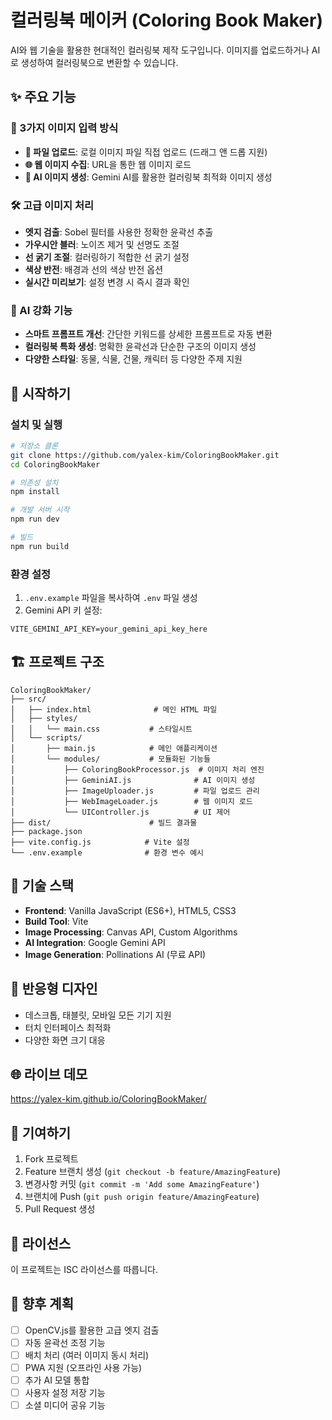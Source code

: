 # 컬러링북 메이커 (Coloring Book Maker)

AI와 웹 기술을 활용한 현대적인 컬러링북 제작 도구입니다. 이미지를 업로드하거나 AI로 생성하여 컬러링북으로 변환할 수 있습니다.

## ✨ 주요 기능

### 🎨 3가지 이미지 입력 방식
- **📁 파일 업로드**: 로컬 이미지 파일 직접 업로드 (드래그 앤 드롭 지원)
- **🌐 웹 이미지 수집**: URL을 통한 웹 이미지 로드
- **🤖 AI 이미지 생성**: Gemini AI를 활용한 컬러링북 최적화 이미지 생성

### 🛠️ 고급 이미지 처리
- **엣지 검출**: Sobel 필터를 사용한 정확한 윤곽선 추출
- **가우시안 블러**: 노이즈 제거 및 선명도 조절
- **선 굵기 조절**: 컬러링하기 적합한 선 굵기 설정
- **색상 반전**: 배경과 선의 색상 반전 옵션
- **실시간 미리보기**: 설정 변경 시 즉시 결과 확인

### 🤖 AI 강화 기능
- **스마트 프롬프트 개선**: 간단한 키워드를 상세한 프롬프트로 자동 변환
- **컬러링북 특화 생성**: 명확한 윤곽선과 단순한 구조의 이미지 생성
- **다양한 스타일**: 동물, 식물, 건물, 캐릭터 등 다양한 주제 지원

## 🚀 시작하기

### 설치 및 실행

```bash
# 저장소 클론
git clone https://github.com/yalex-kim/ColoringBookMaker.git
cd ColoringBookMaker

# 의존성 설치
npm install

# 개발 서버 시작
npm run dev

# 빌드
npm run build
```

### 환경 설정

1. `.env.example` 파일을 복사하여 `.env` 파일 생성
2. Gemini API 키 설정:
```env
VITE_GEMINI_API_KEY=your_gemini_api_key_here
```

## 🏗️ 프로젝트 구조

```
ColoringBookMaker/
├── src/
│   ├── index.html              # 메인 HTML 파일
│   ├── styles/
│   │   └── main.css           # 스타일시트
│   └── scripts/
│       ├── main.js            # 메인 애플리케이션
│       └── modules/           # 모듈화된 기능들
│           ├── ColoringBookProcessor.js  # 이미지 처리 엔진
│           ├── GeminiAI.js              # AI 이미지 생성
│           ├── ImageUploader.js         # 파일 업로드 관리
│           ├── WebImageLoader.js        # 웹 이미지 로드
│           └── UIController.js          # UI 제어
├── dist/                      # 빌드 결과물
├── package.json
├── vite.config.js            # Vite 설정
└── .env.example              # 환경 변수 예시
```

## 🔧 기술 스택

- **Frontend**: Vanilla JavaScript (ES6+), HTML5, CSS3
- **Build Tool**: Vite
- **Image Processing**: Canvas API, Custom Algorithms
- **AI Integration**: Google Gemini API
- **Image Generation**: Pollinations AI (무료 API)

## 📱 반응형 디자인

- 데스크톱, 태블릿, 모바일 모든 기기 지원
- 터치 인터페이스 최적화
- 다양한 화면 크기 대응

## 🌐 라이브 데모

https://yalex-kim.github.io/ColoringBookMaker/

## 🤝 기여하기

1. Fork 프로젝트
2. Feature 브랜치 생성 (`git checkout -b feature/AmazingFeature`)
3. 변경사항 커밋 (`git commit -m 'Add some AmazingFeature'`)
4. 브랜치에 Push (`git push origin feature/AmazingFeature`)
5. Pull Request 생성

## 📝 라이선스

이 프로젝트는 ISC 라이선스를 따릅니다.

## 🔮 향후 계획

- [ ] OpenCV.js를 활용한 고급 엣지 검출
- [ ] 자동 윤곽선 조정 기능
- [ ] 배치 처리 (여러 이미지 동시 처리)
- [ ] PWA 지원 (오프라인 사용 가능)
- [ ] 추가 AI 모델 통합
- [ ] 사용자 설정 저장 기능
- [ ] 소셜 미디어 공유 기능
